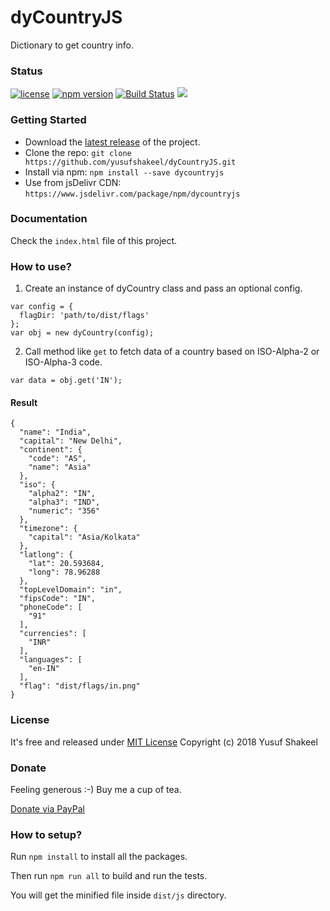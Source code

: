 # dyCountryJS
Dictionary to get country info.


### Status

[![license](https://img.shields.io/badge/license-MIT-blue.svg)](https://github.com/yusufshakeel/dyCountryJS)
[![npm version](https://img.shields.io/badge/npm-0.6.0-blue.svg)](https://www.npmjs.com/package/dycountryjs)
[![Build Status](https://travis-ci.org/yusufshakeel/dyCountryJS.svg?branch=master)](https://travis-ci.org/yusufshakeel/dyCountryJS)
[![](https://data.jsdelivr.com/v1/package/npm/dycountryjs/badge)](https://www.jsdelivr.com/package/npm/dycountryjs)


### Getting Started
* Download the [latest release](https://github.com/yusufshakeel/dyCountryJS/releases) of the project.
* Clone the repo: `git clone https://github.com/yusufshakeel/dyCountryJS.git`
* Install via npm: `npm install --save dycountryjs`
* Use from jsDelivr CDN: `https://www.jsdelivr.com/package/npm/dycountryjs`


### Documentation
Check the `index.html` file of this project.


### How to use?

1. Create an instance of dyCountry class and pass an optional config.

```
var config = {
  flagDir: 'path/to/dist/flags'
};
var obj = new dyCountry(config);
```

2. Call method like ```get``` to fetch data of a country based on ISO-Alpha-2 or ISO-Alpha-3 code.

```
var data = obj.get('IN');
```

#### Result

```
{
  "name": "India",
  "capital": "New Delhi",
  "continent": {
    "code": "AS",
    "name": "Asia"
  },
  "iso": {
    "alpha2": "IN",
    "alpha3": "IND",
    "numeric": "356"
  },
  "timezone": {
    "capital": "Asia/Kolkata"
  },
  "latlong": {
    "lat": 20.593684,
    "long": 78.96288
  },
  "topLevelDomain": "in",
  "fipsCode": "IN",
  "phoneCode": [
    "91"
  ],
  "currencies": [
    "INR"
  ],
  "languages": [
    "en-IN"
  ],
  "flag": "dist/flags/in.png"
}
```

### License
It's free and released under [MIT License](https://github.com/yusufshakeel/dyCountryJS/blob/master/LICENSE) Copyright (c) 2018 Yusuf Shakeel


### Donate
Feeling generous :-) Buy me a cup of tea.

[Donate via PayPal](https://www.paypal.me/yusufshakeel)


### How to setup?

Run `npm install` to install all the packages.

Then run `npm run all` to build and run the tests.

You will get the minified file inside `dist/js` directory.